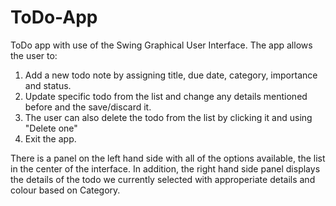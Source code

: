 # ToDo-App
ToDo app with use of the Swing Graphical User Interface.
The app allows the user to:
1. Add a new todo note by assigning title, due date, category, importance and status.
2. Update specific todo from the list and change any details mentioned before and the save/discard it.
3. The user can also delete the todo from the list by clicking it and using "Delete one"
5. Exit the app.

There is a panel on the left hand side with all of the options available, the list in the center of the interface. In addition, the 
right hand side panel displays the details of the todo we currently selected with approperiate details and colour based on 
Category.

